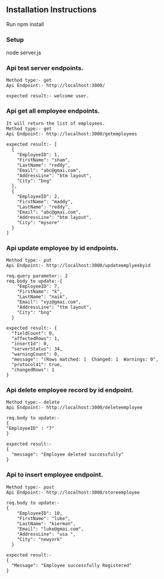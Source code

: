 
## Installation Instructions
Run npm install 

### Setup

node server.js


### Api test server endpoints.

```
Method type:- get
Api Endpoint:- http://localhost:3000/

expected result:- welcome user.

```

### Api get all employee endpoints.

```
It will return the list of employees.
Method type:- get
Api Endpoint:- http://localhost:3000/getemployees

expected result:- [
  {
    "EmployeeID": 1,
    "FirstName": "sham",
    "LastName": "reddy",
    "Email": "abc@gmai.com",
    "AddressLine": "btm layout",
    "City": "bng"
  },
  {
    "EmployeeID": 2,
    "FirstName": "maddy",
    "LastName": "reddy",
    "Email": "abc@gmai.com",
    "AddressLine": "btm layout",
    "City": "mysore"
  }
]

```

### Api update employee by id endpoints.

```
Method type:- put
Api Endpoint:- http://localhost:3000/updateemplyeebyid

req.query parameter:- 2
req.body to update:-{
    "EmployeeID": 7,
    "FirstName": "k",
    "LastName": "naik",
    "Email": "xyz@gmai.com",
    "AddressLine": "ttm layout",
    "City": "bng"
  }

expected result:- {
  "fieldCount": 0,
  "affectedRows": 1,
  "insertId": 0,
  "serverStatus": 34,
  "warningCount": 0,
  "message": "(Rows matched: 1  Changed: 1  Warnings: 0",
  "protocol41": true,
  "changedRows": 1
}

```


### Api delete employee record by id endpoint.

```
Method type:- delete
Api Endpoint:- http://localhost:3000/deleteemployee

req.body to update:-   
{
"EmployeeID" : "7"
}

expected result:- 
{
  "message": "Employee deleted successfully"
}

```

### Api to insert employee endpoint.

```
Method type:- post
Api Endpoint:- http://localhost:3000/storeemployee

req.body to update:-   
{
    "EmployeeID": 10,
    "FirstName": "luke",
    "LastName": "kierman",
    "Email": "luke@gmai.com",
    "AddressLine": "usa ",
    "City": "newyork"
  }

expected result:- 
{
  "Message": "Employee successfully Registered"
}

```